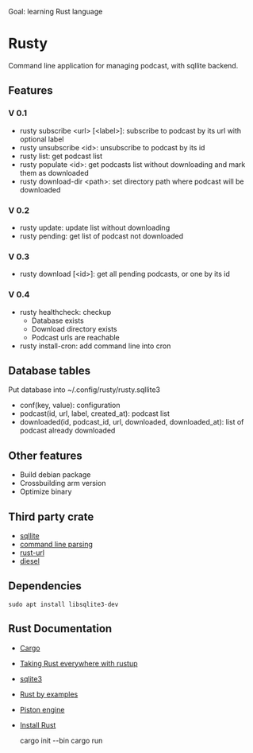 Goal: learning Rust language
# Rusty
Command line application for managing podcast, with sqllite backend. 

## Features

### V 0.1

- rusty subscribe \<url\> \[\<label\>\]: subscribe to podcast by its url with optional label
- rusty unsubscribe \<id\>: unsubscribe to podcast by its id
- rusty list: get podcast list
- rusty populate \<id\>: get podcasts list without downloading and mark them as downloaded
- rusty download-dir \<path\>: set directory path where podcast will be downloaded

### V 0.2

- rusty update: update list without downloading
- rusty pending: get list of podcast not downloaded

### V 0.3

- rusty download \[\<id\>\]: get all pending podcasts, or one by its id 

### V 0.4

- rusty healthcheck: checkup
  - Database exists
  - Download directory exists
  - Podcast urls are reachable
- rusty install-cron: add command line into cron

## Database tables

Put database into ~/.config/rusty/rusty.sqllite3

- conf(key, value): configuration 
- podcast(id, url, label, created_at): podcast list
- downloaded(id, podcast_id, url, downloaded, downloaded_at): list of podcast already downloaded

## Other features

- Build debian package
- Crossbuilding arm version
- Optimize binary
 
## Third party crate

- [sqllite](https://github.com/dckc/rust-sqlite3)
- [command line parsing](https://github.com/kbknapp/clap-rs)
- [rust-url](https://github.com/servo/rust-url)
- [diesel](https://github.com/diesel-rs/diesel)

## Dependencies 

    sudo apt install libsqlite3-dev

## Rust Documentation

- [Cargo](http://doc.crates.io/guide.html)
- [Taking Rust everywhere with rustup](https://blog.rust-lang.org/2016/05/13/rustup.html)
- [sqlite3](http://www.madmode.com/rust-sqlite3/sqlite3/index.html)
- [Rust by examples](http://rustbyexample.com/index.html)
- [Piston engine](https://github.com/PistonDevelopers/Piston-Tutorials/tree/master/getting-started)
- [Install Rust](https://www.rust-lang.org/fr/install.html)

    cargo init --bin
    cargo run

